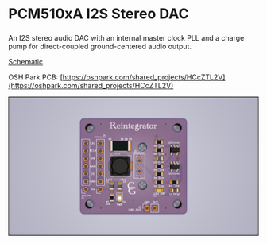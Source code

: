 # PCM510xA I2S Stereo DAC

### 

An I2S stereo audio DAC with an internal master clock PLL and a charge pump for direct-coupled ground-centered audio output.

[Schematic](https://github.com/CedarGroveStudios/PCB_PCM510xA_I2S_DAC/blob/main/PCB/PCM510xA_I2S_DAC.pdf)



OSH Park PCB:
[https://oshpark.com/shared_projects/HCcZTL2V](https://oshpark.com/shared_projects/HCcZTL2V)


![glamour photo](https://github.com/CedarGroveStudios/PCB_Reintegrator/blob/main/media/reintegrator_top_glamour.png)

